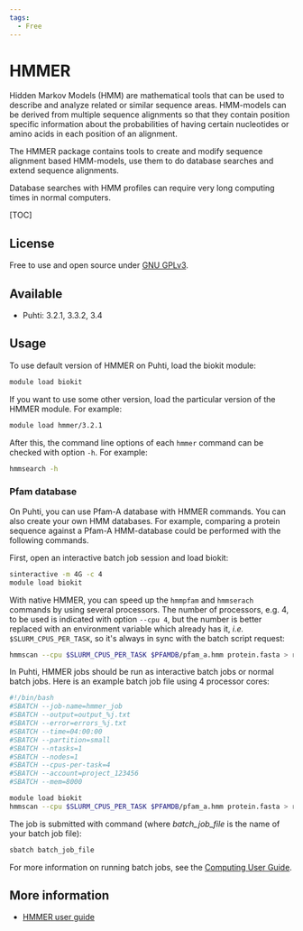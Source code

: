 ```yaml
---
tags:
  - Free
---
```


# HMMER

Hidden Markov Models (HMM) are mathematical tools that can be used to describe and analyze related or similar sequence areas. 
HMM-models can be derived from multiple sequence alignments so that they contain position specific information about the 
probabilities of having certain nucleotides or amino acids in each position of an alignment.

The HMMER package contains tools to create and modify sequence alignment based HMM-models, use them to do database searches and extend sequence alignments.

Database searches with HMM profiles can require very long computing times in normal computers.

[TOC]

## License

Free to use and open source under [GNU GPLv3](https://www.gnu.org/licenses/gpl-3.0.html).

## Available

* Puhti: 3.2.1, 3.3.2, 3.4

## Usage

To use default version of HMMER on Puhti, load the biokit module:

```bash
module load biokit
```

If you want to use some other version, load the particular version of the HMMER module. For example:

```bash
module load hmmer/3.2.1
```

After this, the command line options of each `hmmer` command can be checked with option `-h`. For example:

```bash
hmmsearch -h
```

### Pfam database

On Puhti, you can use Pfam-A database with HMMER commands. You can also create your own HMM databases.
For example, comparing a protein sequence against a Pfam-A HMM-database could be performed with the following commands.

First, open an interactive batch job session and load biokit:

```bash
sinteractive -m 4G -c 4
module load biokit
```

With native HMMER, you can speed up the `hmmpfam` and `hmmserach` commands by using several
processors. The number of processors, e.g. 4, to be used is indicated with option `--cpu 4`,
but the number is better replaced with an environment variable which already has it, *i.e.* 
`$SLURM_CPUS_PER_TASK`, so it's always in sync with the batch script request:

```bash
hmmscan --cpu $SLURM_CPUS_PER_TASK $PFAMDB/pfam_a.hmm protein.fasta > result.txt
```

In Puhti, HMMER jobs should be run as interactive batch jobs or normal batch jobs. Here is an example batch job file using 4 processor cores:

```bash
#!/bin/bash 
#SBATCH --job-name=hmmer_job
#SBATCH --output=output_%j.txt
#SBATCH --error=errors_%j.txt
#SBATCH --time=04:00:00
#SBATCH --partition=small
#SBATCH --ntasks=1
#SBATCH --nodes=1  
#SBATCH --cpus-per-task=4
#SBATCH --account=project_123456
#SBATCH --mem=8000

module load biokit
hmmscan --cpu $SLURM_CPUS_PER_TASK $PFAMDB/pfam_a.hmm protein.fasta > result.txt
```

The job is submitted with command (where *batch_job_file* is the name of your batch job file):

```bash
sbatch batch_job_file
```

For more information on running batch jobs, see the [Computing User Guide](../computing/running/getting-started.md).

## More information

* [HMMER user guide](http://eddylab.org/software/hmmer/Userguide.pdf)
